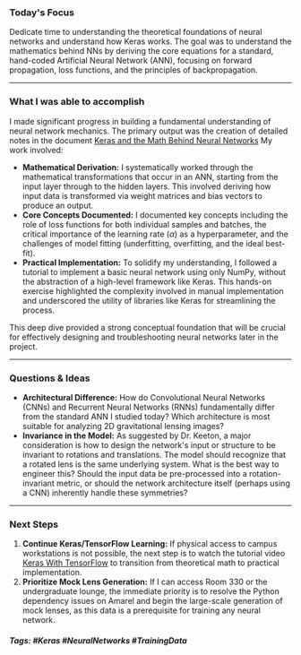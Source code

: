 ### Today's Focus

Dedicate time to understanding the theoretical foundations of neural networks and understand how Keras works. The goal was to understand the mathematics behind NNs by deriving the core equations for a standard, hand-coded Artificial Neural Network (ANN), focusing on forward propagation, loss functions, and the principles of backpropagation.
***
### What I was able to accomplish

I made significant progress in building a fundamental understanding of neural network mechanics. The primary output was the creation of detailed notes in the document [Keras and the Math Behind Neural Networks](https://github.com/satyajitlion/GravLensing/blob/72f7b39408a4cbb90cab4cf252d79171e64333a4/Notes/Keras%20and%20Neural%20Networks.md) My work involved:
- **Mathematical Derivation:** I systematically worked through the mathematical transformations that occur in an ANN, starting from the input layer through to the hidden layers. This involved deriving how input data is transformed via weight matrices and bias vectors to produce an output.
- **Core Concepts Documented:** I documented key concepts including the role of loss functions for both individual samples and batches, the critical importance of the learning rate ($\alpha$) as a hyperparameter, and the challenges of model fitting (underfitting, overfitting, and the ideal best-fit).    
- **Practical Implementation:** To solidify my understanding, I followed a tutorial to implement a basic neural network using only NumPy, without the abstraction of a high-level framework like Keras. This hands-on exercise highlighted the complexity involved in manual implementation and underscored the utility of libraries like Keras for streamlining the process.

This deep dive provided a strong conceptual foundation that will be crucial for effectively designing and troubleshooting neural networks later in the project.
***
### Questions & Ideas

- **Architectural Difference:** How do Convolutional Neural Networks (CNNs) and Recurrent Neural Networks (RNNs) fundamentally differ from the standard ANN I studied today? Which architecture is most suitable for analyzing 2D gravitational lensing images?
- **Invariance in the Model:** As suggested by Dr. Keeton, a major consideration is how to design the network's input or structure to be invariant to rotations and translations. The model should recognize that a rotated lens is the same underlying system. What is the best way to engineer this? Should the input data be pre-processed into a rotation-invariant metric, or should the network architecture itself (perhaps using a CNN) inherently handle these symmetries?
***
### Next Steps

1. **Continue Keras/TensorFlow Learning:** If physical access to campus workstations is not possible, the next step is to watch the tutorial video [Keras With TensorFlow](https://www.youtube.com/watch?v=qFJeN9V1ZsI&t=423s) to transition from theoretical math to practical implementation.
2. **Prioritize Mock Lens Generation:** If I can access Room 330 or the undergraduate lounge, the immediate priority is to resolve the Python dependency issues on Amarel and begin the large-scale generation of mock lenses, as this data is a prerequisite for training any neural network.
    
##### Tags: #Keras #NeuralNetworks #TrainingData



